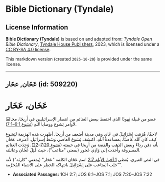 # Bible Dictionary (Tyndale)

## License Information

**Bible Dictionary (Tyndale)** is based on and adapted from: _Tyndale Open Bible Dictionary_, [Tyndale House Publishers](https://tyndaleopenresources.com/), 2023, which is licensed under a [CC BY-SA 4.0 license](https://creativecommons.org/licenses/by-sa/4.0/legalcode.en).

This markdown version (created `2025-10-20`) is provided under the same license.



--------------------------------

## عَخَان, عخَار (id: 509220)

عَخَان، عَخَار
==============

عضو من قبيلة يَهوذَا الذي احتفظ ببعض الغنائم من انتصار الإسرائيليين في أَرِيحَا، مخالفًا لأوامر يَشوع ووصايا ٱللهِ ([يَشوع 6:1–7:1](https://ref.ly/Josh6:1-Josh7:1)).

لاحقًا، هُزِمَت إِسْرَائِيلَ في عَايٍ وهي مدينة أضعف من أَرِيحَا. أظهرت هذه الهزيمة ليَشوع كيف كان ٱلله غاضبًا. بمساعدة ٱللهِ، اكتشف يَشوع العاصي وَسْط إسرائيل. اعترف عَخَان بأنه دفن رداءً وبعض الذهب والفضة من أَرِيحَا في خيمته ([يَشوع 7:20](https://ref.ly/Josh7:20-Josh7:22)–[22](https://ref.ly/Josh7:20-Josh7:22)). وُجِدَت الغنائم المسروقة وأُخذت إلى وَادِي عَخور (بمعنى "متاعب")، حيث قُتِلَ عَخَان وعائلته.

في النص العبري، يُعطي [1 أخبار الأيام 2:7](https://ref.ly/1Chr2:7) اسم عَخَان الكلمة "عَخار" (بمعنى "كارثة") لأنه “جلب المتاعب على إِسْرَائِيلَ بانتهاكه الحظر على الأشياء المُحرَّمة”.

* **Associated Passages:** 1CH 2:7; JOS 6:1–JOS 7:1; JOS 7:20–JOS 7:22

